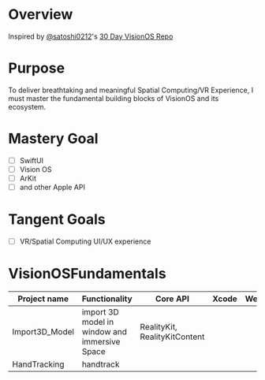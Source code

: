 # Overview 

Inspired by [@satoshi0212](https://github.com/satoshi0212)'s [30 Day VisionOS Repo](https://github.com/satoshi0212/visionOS_30Days)

# Purpose
To deliver breathtaking and meaningful Spatial Computing/VR Experience, I must master the fundamental building blocks of VisionOS and its ecosystem.


# Mastery Goal
- [ ] SwiftUI
- [ ] Vision OS
- [ ] ArKit
- [ ] and other Apple API

# Tangent Goals
- [ ] VR/Spatial Computing UI/UX experience 

# VisionOSFundamentals

| Project name | Functionality | Core API | Xcode | WebXR |
| ------------ | ------------- | -------- | ----- | -------- |
|  Import3D_Model   | import 3D model in window and immersive Space | RealityKit, RealityKitContent | | |
|  HandTracking   | handtrack | | |


